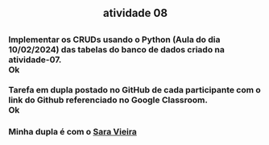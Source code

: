 <h2 align="center">atividade 08<h2>

<h3>Implementar os CRUDs usando o Python (Aula do dia 10/02/2024) das tabelas do banco de dados criado na atividade-07.<br>
Ok<br>
<br>
Tarefa em dupla postado no GitHub de cada participante com o link do Github referenciado no Google Classroom.<br>
Ok <h3>

<p>Minha dupla é com o <a href = "https://github.com/Miguelito0o">Sara Vieira</a></p>
